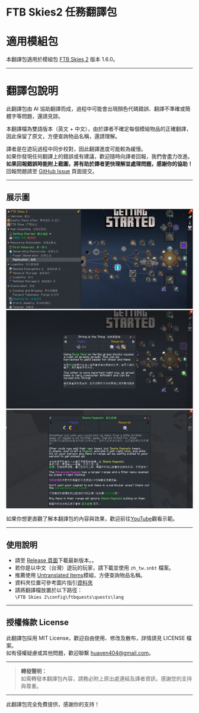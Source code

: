 # FTB Skies2 任務翻譯包

# 適用模組包

本翻譯包適用於模組包 [FTB Skies 2](https://www.curseforge.com/minecraft/modpacks/ftb-skies-2) 版本 1.6.0。

---

# 翻譯包說明

此翻譯包由 AI 協助翻譯而成，過程中可能會出現顏色代碼錯誤、翻譯不準確或簡體字等問題，還請見諒。

本翻譯檔為雙語版本（英文 + 中文），由於譯者不確定每個模組物品的正確翻譯，因此保留了原文，方便查詢物品名稱，還請理解。

譯者是在遊玩過程中同步校對，因此翻譯進度可能較為緩慢。  
如果你發現任何翻譯上的錯誤或有建議，歡迎隨時向譯者回報，我們會盡力改進。  
**如果回報錯誤時能附上截圖，將有助於譯者更快理解並處理問題，感謝你的協助！**  
回報問題請至 [GitHub Issue](https://github.com/huaven404/FTB_Skies2_QuestTranslation/issues/new) 頁面提交。

---

## 展示圖

![展示圖1](images/main.png)
![展示圖2](images/sub1.png)
![展示圖3](images/sub2.png)

如果你想更直觀了解本翻譯包的內容與效果，歡迎前往[YouTube](https://www.youtube.com/playlist?list=PLzKUwhCZmW2yl7bNz6pkolM33QRgnoXHh)觀看示範。

---

## 使用說明

- 請至 [Release 頁面](https://github.com/huaven404/FTB_Skies2_QuestTranslation/releases)下載最新版本。。  
- 若你是以中文（台灣）遊玩的玩家，請下載並使用 `zh_tw.snbt` 檔案。  
- 推薦使用 [Untranslated Items](https://www.curseforge.com/minecraft/mc-mods/untranslated-items)模組，方便查詢物品名稱。  
- 資料夾位置可參考圖片指引[資料夾](images/Folder.png)
- 請將翻譯檔放置於以下路徑：  
  `\FTB Skies 2\config\ftbquests\quests\lang`

---

## 授權條款 License

此翻譯包採用 MIT License，歡迎自由使用、修改及散布，詳情請見 LICENSE 檔案。  
如有侵權疑慮或其他問題，歡迎聯繫 huaven404@gmail.com。

---

> **轉發聲明：**  
> 如需轉發本翻譯包內容，請務必附上原出處連結及譯者資訊，感謝您的支持與尊重。

---

此翻譯包完全免費提供，感謝你的支持！
